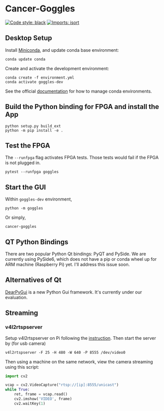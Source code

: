 # Cancer-Goggles
[![Code style: black](https://img.shields.io/badge/code%20style-black-000000.svg)](https://github.com/psf/black)
[![Imports: isort](https://img.shields.io/badge/%20imports-isort-%231674b1?style=flat&labelColor=ef8336)](https://pycqa.github.io/isort/)

## Desktop Setup
Install [Miniconda](https://docs.conda.io/en/latest/miniconda.html), and update conda base environment:
```shell
conda update conda
```

Create and activate the development environment:
```shell
conda create -f environment.yml
conda activate goggles-dev
```

See the official [documentation](https://docs.conda.io/projects/conda/en/latest/user-guide/tasks/manage-environments.html) 
for how to manage conda environments. 


## Build the Python binding for FPGA and install the App
```shell
python setup.py build_ext
python -m pip install -e .
```

## Test the FPGA
The `--runfpga` flag activates FPGA tests. Those tests would fail if the FPGA is not plugged in.
```shell
pytest --runfpga goggles
```

## Start the GUI
Within `goggles-dev` environment,
```shell
python -m goggles
```
Or simply,
```shell
cancer-goggles
```

## QT Python Bindings
There are two popular Python Qt bindings: PyQT and PySide. We are currently using PySide6, which does not have a pip
or conda wheel up for ARM machine (Raspberry Pi) yet. I'll address this issue soon. 

## Alternatives of Qt
[DearPyGui](https://github.com/hoffstadt/DearPyGui) is a new Python Gui framework. It's currently under our evaluation.

## Streaming

### v4l2rtspserver

Setup v4l2rtspserver on Pi following the [instruction](https://github.com/mpromonet/v4l2rtspserver/wiki/Setup-on-Pi).
Then start the server by (for usb camera)
```shell
v4l2rtspserver -F 25 -H 480 -W 640 -P 8555 /dev/video0
```

Then using a machine on the same network, view the camera streaming using this script:
```python
import cv2

vcap = cv2.VideoCapture("rtsp://[ip]:8555/unicast")
while True:
    ret, frame = vcap.read()
    cv2.imshow('VIDEO', frame)
    cv2.waitKey(1)
```
